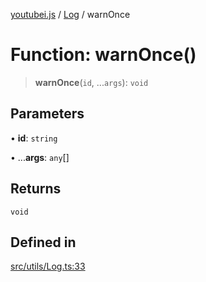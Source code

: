 [youtubei.js](../../../README.md) / [Log](../README.md) / warnOnce

# Function: warnOnce()

> **warnOnce**(`id`, ...`args`): `void`

## Parameters

• **id**: `string`

• ...**args**: `any`[]

## Returns

`void`

## Defined in

[src/utils/Log.ts:33](https://github.com/LuanRT/YouTube.js/blob/cf09f7bab14fcca99e1f3ae428c7337fea58cfa5/src/utils/Log.ts#L33)
